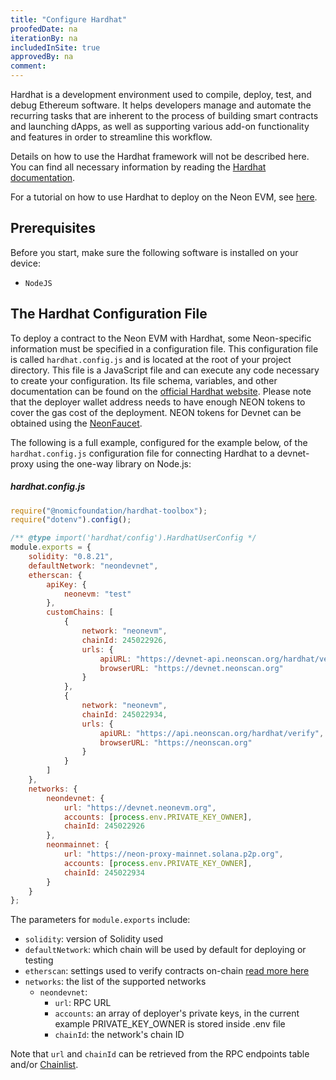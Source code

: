 ```yaml
---
title: "Configure Hardhat"
proofedDate: na
iterationBy: na
includedInSite: true
approvedBy: na
comment: 
---
```


Hardhat is a development environment used to compile, deploy, test, and debug Ethereum software. It helps developers manage and automate the recurring tasks that are inherent to the process of building smart contracts and launching dApps, as well as supporting various add-on functionality and features in order to streamline this workflow.

Details on how to use the Hardhat framework will not be described here. You can find all necessary information by reading the [Hardhat documentation](https://hardhat.org/getting-started/#overview).

For a tutorial on how to use Hardhat to deploy on the Neon EVM, see [here](/docs/developing/deploy_facilities/using_hardhat).

## Prerequisites
Before you start, make sure the following software is installed on your device:
  * `NodeJS`

## The Hardhat Configuration File
To deploy a contract to the Neon EVM with Hardhat, some Neon-specific information must be specified in a configuration file. This configuration file is called `hardhat.config.js` and is located at the root of your project directory. This file is a JavaScript file and can execute any code necessary to create your configuration. Its file schema, variables, and other documentation can be found on the [official Hardhat website](https://hardhat.org/hardhat-runner/docs/config). Please note that the deployer wallet address needs to have enough NEON tokens to cover the gas cost of the deployment. NEON tokens for Devnet can be obtained using the [NeonFaucet](developing/utilities/faucet.md).

The following is a full example, configured for the example below, of the `hardhat.config.js` configuration file for connecting Hardhat to a devnet-proxy using the one-way library on Node.js:

##### hardhat.config.js
```js
require("@nomicfoundation/hardhat-toolbox");
require("dotenv").config();

/** @type import('hardhat/config').HardhatUserConfig */
module.exports = {
    solidity: "0.8.21",
    defaultNetwork: "neondevnet",
    etherscan: {
        apiKey: {
            neonevm: "test"
        },
        customChains: [
            {
                network: "neonevm",
                chainId: 245022926,
                urls: {
                    apiURL: "https://devnet-api.neonscan.org/hardhat/verify",
                    browserURL: "https://devnet.neonscan.org"
                }
            },
            {
                network: "neonevm",
                chainId: 245022934,
                urls: {
                    apiURL: "https://api.neonscan.org/hardhat/verify",
                    browserURL: "https://neonscan.org"
                }
            }
        ]
    },
    networks: {
        neondevnet: {
            url: "https://devnet.neonevm.org",
            accounts: [process.env.PRIVATE_KEY_OWNER],
            chainId: 245022926
        },
        neonmainnet: {
            url: "https://neon-proxy-mainnet.solana.p2p.org",
            accounts: [process.env.PRIVATE_KEY_OWNER],
            chainId: 245022934
        }
    }
};
```

The parameters for `module.exports` include:
* `solidity`: version of Solidity used
* `defaultNetwork`: which chain will be used by default for deploying or testing
* `etherscan`: settings used to verify contracts on-chain [read more here](https://hardhat.org/hardhat-runner/docs/guides/verifying)
* `networks`: the list of the supported networks
  * `neondevnet`:
    * `url`: RPC URL
    * `accounts`: an array of deployer's private keys, in the current example PRIVATE_KEY_OWNER is stored inside .env file
    * `chainId`: the network's chain ID

Note that `url` and `chainId` can be retrieved from the RPC endpoints table and/or [Chainlist](https://chainlist.org/?search=Neon+EVM&testnets=true).